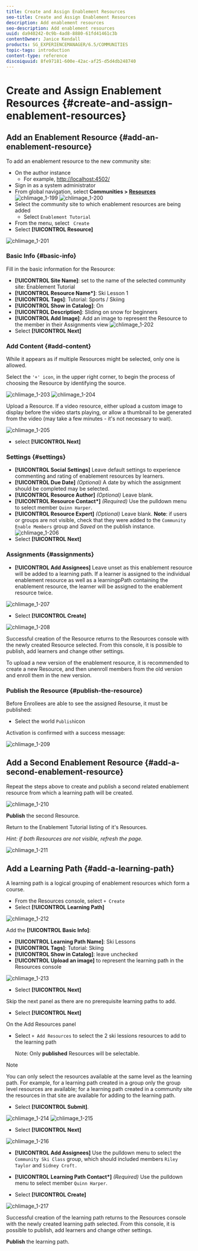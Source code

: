 ```yaml
---
title: Create and Assign Enablement Resources
seo-title: Create and Assign Enablement Resources
description: Add enablement resources
seo-description: Add enablement resources
uuid: da940242-0c9b-4ad8-8880-61fd41461c3b
contentOwner: Janice Kendall
products: SG_EXPERIENCEMANAGER/6.5/COMMUNITIES
topic-tags: introduction
content-type: reference
discoiquuid: 8fe97181-600e-42ac-af25-d5d4db248740
---
```


# Create and Assign Enablement Resources {#create-and-assign-enablement-resources}

## Add an Enablement Resource {#add-an-enablement-resource}

To add an enablement resource to the new community site:

* On the author instance
    * For example, [http://localhost:4502/](http://localhost:4503/)
* Sign in as a system administrator
* From global navigation, select **Communities > [Resources](resources.md)**
![chlimage_1-199](assets/chlimage_1-199.png)
![chlimage_1-200](assets/chlimage_1-200.png)
* Select the community site to which enablement resources are being added
    * Select `Enablement Tutorial`
* From the menu, select ` Create`
* Select **[!UICONTROL Resource]**

![chlimage_1-201](assets/chlimage_1-201.png)

### Basic Info {#basic-info}

Fill in the basic information for the Resource:

* **[!UICONTROL Site Name]**:
  set to the name of the selected community site: Enablement Tutorial
* **[!UICONTROL Resource Name&ast;]**: Ski Lesson 1
* **[!UICONTROL Tags]**: Tutorial: Sports / Skiing
* **[!UICONTROL Show in Catalog]**: On
* **[!UICONTROL Description]**: Sliding on snow for beginners
* **[!UICONTROL Add Image]**: Add an image to represent the Resource to the member in their Assignments view
![chlimage_1-202](assets/chlimage_1-202.png)
* Select **[!UICONTROL Next]**

### Add Content {#add-content}

While it appears as if multiple Resources might be selected, only one is allowed.

Select the `'+' icon`, in the upper right corner, to begin the process of choosing the Resource by identifying the source.

![chlimage_1-203](assets/chlimage_1-203.png) ![chlimage_1-204](assets/chlimage_1-204.png)

Upload a Resource. If a video resource, either upload a custom image to display before the video starts playing, or allow a thumbnail to be generated from the video (may take a few minutes - it's not necessary to wait).

![chlimage_1-205](assets/chlimage_1-205.png)

* select **[!UICONTROL Next]**

### Settings {#settings}

* **[!UICONTROL Social Settings]**
  Leave default settings to experience commenting and rating of enablement resources by learners.
* **[!UICONTROL Due Date]**
  *(Optional)* A date by which the assignment should be completed may be selected.
* **[!UICONTROL Resource Author]**
  *(Optional)* Leave blank.
* **[!UICONTROL Resource Contact&ast;]**
  *(Required)* Use the pulldown menu to select member `Quinn Harper`.
* **[!UICONTROL Resource Expert]**
  *(Optional)* Leave blank.
**Note**: if users or groups are not visible, check that they were added to the `Community Enable Members` group and *Saved* on the publish instance.
![chlimage_1-206](assets/chlimage_1-206.png)
* Select **[!UICONTROL Next]**

### Assignments {#assignments}

* **[!UICONTROL Add Assignees]**
  Leave unset as this enablement resource will be added to a learning path. If a learner is assigned to the individual enablement resource as well as a learningpPath containing the enablement resource, the learner will be assigned to the enablement resource twice.

![chlimage_1-207](assets/chlimage_1-207.png)

* Select **[!UICONTROL Create]**

![chlimage_1-208](assets/chlimage_1-208.png)

Successful creation of the Resource returns to the Resources console with the newly created Resource selected. From this console, it is possible to publish, add learners and change other settings.

To upload a new version of the enablement resource, it is recommended to create a new Resource, and then unenroll members from the old version and enroll them in the new version.

### Publish the Resource {#publish-the-resource}

Before Enrollees are able to see the assigned Resourse, it must be published:

* Select the world `Publish`icon

Activation is confirmed with a success message:

![chlimage_1-209](assets/chlimage_1-209.png)

## Add a Second Enablement Resource {#add-a-second-enablement-resource}

Repeat the steps above to create and publish a second related enablement resource from which a learning path will be created.

![chlimage_1-210](assets/chlimage_1-210.png)

**Publish** the second Resource.

Return to the Enablement Tutorial listing of it's Resources.

*Hint: if both Resources are not visible, refresh the page.*

![chlimage_1-211](assets/chlimage_1-211.png)

## Add a Learning Path {#add-a-learning-path}

A learning path is a logical grouping of enablement resources which form a course.

* From the Resources console, select `+ Create`
* Select **[!UICONTROL Learning Path]**

![chlimage_1-212](assets/chlimage_1-212.png)

Add the **[!UICONTROL Basic Info]**:

* **[!UICONTROL Learning Path Name]**: Ski Lessons
* **[!UICONTROL Tags]**: Tutorial: Skiing
* **[!UICONTROL Show in Catalog]**: leave unchecked
* **[!UICONTROL Upload an image]** to represent the learning path in the Resources console

![chlimage_1-213](assets/chlimage_1-213.png)

* Select **[!UICONTROL Next]**

Skip the next panel as there are no prerequisite learning paths to add.

* Select **[!UICONTROL Next]**

On the Add Resources panel

* Select `+ Add Resources` to select the 2 ski lessions resources to add to the learning path

  Note: Only **published** Resources will be selectable.

>[!NOTE]
>
>You can only select the resources available at the same level as the learning path. For example, for a learning path created in a group only the group level resources are available; for a learning path created in a community site the resources in that site are available for adding to the learning path.

* Select **[!UICONTROL Submit]**.

![chlimage_1-214](assets/chlimage_1-214.png) ![chlimage_1-215](assets/chlimage_1-215.png)

* Select **[!UICONTROL Next]**

![chlimage_1-216](assets/chlimage_1-216.png)

* **[!UICONTROL Add Assignees]**
  Use the pulldown menu to select the `Community Ski Class` group, which should included members `Riley Taylor` and `Sidney Croft.`

* **[!UICONTROL Learning Path Contact&ast;]**
  *(Required)* Use the pulldown menu to select member `Quinn Harper`.

* Select **[!UICONTROL Create]**

![chlimage_1-217](assets/chlimage_1-217.png)

Successful creation of the learning path returns to the Resources console with the newly created learning path selected. From this console, it is possible to publish, add learners and change other settings.

**Publish** the learning path.


